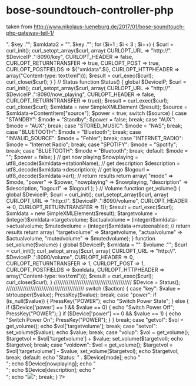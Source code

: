 # bose-soundtouch-controller-php
taken from http://www.nikolaus-lueneburg.de/2017/01/bose-soundtouch-php-gateway-teil-1/


<html>
<head>
	<meta charset="utf-8" />
	<title>BOSE SOUNDTOUCH</title>
</head>

<body>

<?php

$device = $_GET['device'];
$action = $_GET['action'];
$value = $_GET['value'];

if (!is_numeric($device) || empty($device)) 
{
	die ('Wrong or missing parameter Device');
}

//////////////////////////////////////////
// Variablen
$DeviceIP = "192.168.1.". $device;

//////////////////////////////////////////
// Functions

    // Press Key
    function PressKey($key)
    {
		global $DeviceIP;

        $xmldata1 = "<key state=press sender=Gabbo>". $key ."</key>";
        $xmldata2 = "<key state=release sender=Gabbo>". $key ."</key>";
        for ($i=1 ; $i < 3 ; $i++) {
            $curl = curl_init();
            curl_setopt_array($curl, array(
                CURLOPT_URL => "http://". $DeviceIP .":8090/key",
                CURLOPT_HEADER => false,
                CURLOPT_RETURNTRANSFER => true,
                CURLOPT_POST => true,
                CURLOPT_POSTFIELDS => ${"xmldata".$i},
                CURLOPT_HTTPHEADER => array("Content-type: text/xml")));
            $result = curl_exec($curl);
            curl_close($curl);
        }
    }

    // Status
    function Status()
    {
		global $DeviceIP;

        $curl = curl_init();
        curl_setopt_array($curl, array(
            CURLOPT_URL => "http://". $DeviceIP .":8090/now_playing",
            CURLOPT_HEADER => false,
            CURLOPT_RETURNTRANSFER => true));
        $result = curl_exec($curl);
	curl_close($curl);

        $xmldata = new SimpleXMLElement ($result);

        $source = $xmldata->ContentItem["source"];
	$power = true;
        switch ($source) {
            case "STANDBY":
                $mode = "Standby";
                $power = false;
            break;

            case "AUX":
                $mode = "AUX";
            break;

            case "STORED_MUSIC":
                $mode = "NAS";
            break;
			
            case "BLUETOOTH":
                $mode = "Bluetooth";
            break;

            case "INVALID_SOURCE":
                $mode = "Fehler";
            break;
			
            case "INTERNET_RADIO":
                $mode = "Internet Radio";
            break;
			
	    case "SPOTIFY":
                $mode = "Spotify";
            break;

            case "BLUETOOTH":
                $mode = "Bluetooth";
            break;
			
            default:
                $mode = "";
                $power = false;
	}

        // get now playing
        $nowplaying = utf8_decode($xmldata->stationName);

        // get description
        $description = utf8_decode($xmldata->description);

        // get logo
        $logourl = utf8_decode($xmldata->art);

        // return results       
        return array(
			"mode"    	=> $mode,
			"power"   	=> $power,
			"nowplaying"    => $nowplaying,
			"description"   => $description,
			"logourl"       => $logourl
		);
    }

// Volume
function get_volume()
    {
		global $DeviceIP;

        $curl = curl_init();
        curl_setopt_array($curl, array(
            CURLOPT_URL => "http://". $DeviceIP .":8090/volume",
            CURLOPT_HEADER => 0,
            CURLOPT_RETURNTRANSFER => 1));
        $result = curl_exec($curl);
        $xmldata = new SimpleXMLElement($result);
        $targetvolume = (integer)$xmldata->targetvolume;
        $actualvolume = (integer)$xmldata->actualvolume;
        $mutedvolume = (integer)$xmldata->muteenabled;
        // return results
        return array(   "targetvolume"  => $targetvolume,
                        "actualvolume"  => $actualvolume,
                        "mutedvolume"   => $mutedvolume);
    }

function set_volume($volume)
    {
		global $DeviceIP;

        $xmldata = "<volume>". $volume ."</volume>";
        $curl = curl_init();
        curl_setopt_array($curl, array(
            CURLOPT_URL => "http://". $DeviceIP .":8090/volume",
            CURLOPT_HEADER => 0,
            CURLOPT_RETURNTRANSFER => 1,
            CURLOPT_POST => 1,
            CURLOPT_POSTFIELDS => $xmldata,
            CURLOPT_HTTPHEADER => array("Content-type: text/xml")));
        $result = curl_exec($curl);
        curl_close($curl);
    }

//////////////////////////////////////////

$Device = Status();

//////////////////////////////////////////

switch ($action)
{
	case "key":
		$value = strtoupper($value);
		PressKey($value);
	break;

	case "power":
		if (is_null($value))
		{
			PressKey("POWER");
			echo "Switch Power State";
		}
		else
		{
			if ($Device['power'] == 1 && $value == 0)
			{
				echo "Switch Power Off";
				PressKey("POWER");
			}

			if ($Device['power'] == 0 && $value == 1)
			{
				echo "Switch Power On";
				PressKey("POWER");
			}
		}
	break;
	
	case "getvol":
		$vol = get_volume();
		echo $vol['targetvolume'];
	break;

	case "setvol":
		set_volume($value);
		echo $value;
	break;

	case "volup":
		$vol = get_volume();
		$targetvol = $vol['targetvolume'] + $value;
		set_volume($targetvol);
		echo $targetvol;
	break;

	case "voldown":
		$vol = get_volume();
		$targetvol = $vol['targetvolume'] - $value;
		set_volume($targetvol);
		echo $targetvol;
	break;

	default:
	echo "Status: " . $Device[mode];
	echo "<br>";
	echo $Device[nowplaying];
	echo "<br>";
	echo $Device[description];
	echo "<br>";
	echo "<img src=" . $Device[logourl] . ">";
	break;
}

?>
